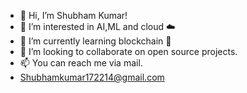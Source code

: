 - 👋 Hi, I’m Shubham Kumar!
- 👀 I’m interested in AI,ML and cloud ☁️
- 🌱 I’m currently learning blockchain 🔭
- 💞️ I’m looking to collaborate on open source projects.
- 📫 You can reach me via mail.
- Shubhamkumar172214@gmail.com

<!---
Shubham-tech2003/Shubham-tech2003 is a ✨ special ✨ repository because its `README.md` (this file) appears on your GitHub profile.
You can click the Preview link to take a look at your changes.
--->

